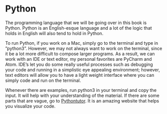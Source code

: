 # Python

The programming language that we will be going over in this book is Python. Python is an English-esque language and a lot of the logic that holds in English will also tend to hold in Python. 

To run Python, if you work on a Mac, simply go to the terminal and type in ”python3”. However, we may not always want to work on the terminal, since it be a lot more difficult to compose larger programs. As a result, we can work with an IDE or text editor, my personal favorites are PyCharm and Atom. IDE’s let you do some really useful processes such as debugging your code and running in a simplistic eye appealing environment; however, text editors will allow you to have a light weight interface where you can simply code and run on the terminal.

 Whenever there are examples, run python3 in your terminal and copy the input. It will help with your understanding of the material. If there are some parts that are vague, go to [Pythontutor](http://pythontutor.com/). It is an amazing website that helps you visualize your code.

